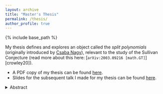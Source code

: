 ```yaml
---
layout: archive
title: "Master's Thesis"
permalink: /thesis/
author_profile: true
---
```


{% include base_path %}

My thesis defines and explores an object called the *split polynomials* (originally introduced by [Csaba Nagy][nagy]),
relevant to the study of the Sullivan Conjecture (read more about this here: [`arXiv:2003.09216 [math.GT]`][crowley20]).
- A PDF copy of my thesis can be found [here][thesis].
- Slides for the subsequent talk I made for my thesis can be found [here][slides].

[crowley]: https://www.dcrowley.net/
[nagy]: https://www.maths.gla.ac.uk/~cnagy/
[thesis]: /files/thesis.pdf
[slides]: /files/thesis-slides.pdf

<details><summary>Abstract</summary>The Sullivan Conjecture posits the existence of complete intersections that, while distinct as complex manifolds, share the same underlying smooth structure. In order to study these complete intersections, we rely on an associated normal map, which is the data maps of the form $\gamma \to \gamma^{\otimes d}$, where $\gamma$ is a line bundle. We define the *split polynomials*, a monoid under composition formed by polynomials of the form $z \mapsto z^d$ on a one-dimensional subspace of a complex vector space. A *split polynomials* serves as a basic model for the behaviour observed on each fibre of the normal map. We then explore the structure of this split polynomial space and its quotient under the unitary group action, which we denote as the $\mathcal A$-space. While not the primary objective, we hope that we may gather evidence supporting the veracity of the Sullivan Conjecture through the study of these spaces.</details>
